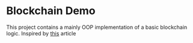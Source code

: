 # Blockchain Demo
This project contains a mainly OOP implementation of a basic blockchain logic. 
Inspired by [this](http://ecomunsing.com/build-your-own-blockchain) article

